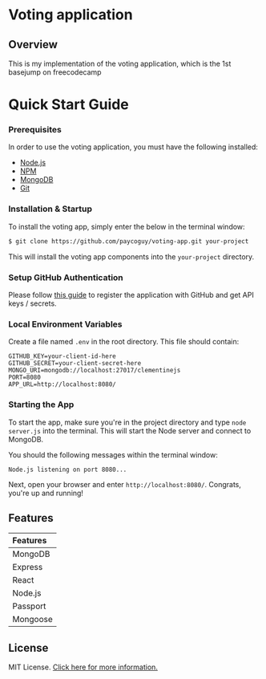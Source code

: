 # Voting application

## Overview

This is my implementation of the voting application, which is the 1st basejump on freecodecamp

# Quick Start Guide

### Prerequisites

In order to use the voting application, you must have the following installed:

- [Node.js](https://nodejs.org/)
- [NPM](https://nodejs.org/)
- [MongoDB](http://www.mongodb.org/)
- [Git](https://git-scm.com/)

### Installation & Startup

To install the voting app, simply enter the below in the terminal window:

```bash
$ git clone https://github.com/paycoguy/voting-app.git your-project
```

This will install the voting app components into the `your-project` directory.

### Setup GitHub Authentication

Please follow [this guide](http://www.clementinejs.com/tutorials/tutorial-passport.html#GitHubAppSetup) to register the application with GitHub and get API keys / secrets.

### Local Environment Variables

Create a file named `.env` in the root directory. This file should contain:

```
GITHUB_KEY=your-client-id-here
GITHUB_SECRET=your-client-secret-here
MONGO_URI=mongodb://localhost:27017/clementinejs
PORT=8080
APP_URL=http://localhost:8080/
```

### Starting the App

To start the app, make sure you're in the project directory and type `node server.js` into the terminal. This will start the Node server and connect to MongoDB.

You should the following messages within the terminal window:

```
Node.js listening on port 8080...
```

Next, open your browser and enter `http://localhost:8080/`. Congrats, you're up and running!

## Features

| Features 
|:---------         
| MongoDB           
| Express  
| React  
| Node.js         
| Passport         
| Mongoose        

## License

MIT License. [Click here for more information.](LICENSE.md)
